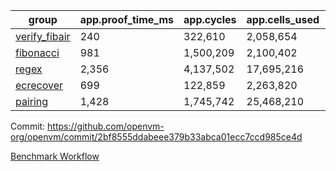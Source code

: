 | group | app.proof_time_ms | app.cycles | app.cells_used | leaf.proof_time_ms | leaf.cycles | leaf.cells_used |
| -- | -- | -- | -- | -- | -- | -- |
| [verify_fibair](https://github.com/openvm-org/openvm/blob/benchmark-results/benchmarks-pr/2194/verify_fibair-2bf8555ddabeee379b33abca01ecc7ccd985ce4d.md) | 240 |  322,610 |  2,058,654 |- | - | - |
| [fibonacci](https://github.com/openvm-org/openvm/blob/benchmark-results/benchmarks-pr/2194/fibonacci-2bf8555ddabeee379b33abca01ecc7ccd985ce4d.md) | 981 |  1,500,209 |  2,100,402 |- | - | - |
| [regex](https://github.com/openvm-org/openvm/blob/benchmark-results/benchmarks-pr/2194/regex-2bf8555ddabeee379b33abca01ecc7ccd985ce4d.md) | 2,356 |  4,137,502 |  17,695,216 |- | - | - |
| [ecrecover](https://github.com/openvm-org/openvm/blob/benchmark-results/benchmarks-pr/2194/ecrecover-2bf8555ddabeee379b33abca01ecc7ccd985ce4d.md) | 699 |  122,859 |  2,263,820 |- | - | - |
| [pairing](https://github.com/openvm-org/openvm/blob/benchmark-results/benchmarks-pr/2194/pairing-2bf8555ddabeee379b33abca01ecc7ccd985ce4d.md) | 1,428 |  1,745,742 |  25,468,210 |- | - | - |


Commit: https://github.com/openvm-org/openvm/commit/2bf8555ddabeee379b33abca01ecc7ccd985ce4d

[Benchmark Workflow](https://github.com/openvm-org/openvm/actions/runs/18989050666)
